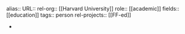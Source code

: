 alias::
URL::
rel-org:: [[Harvard University]] 
role:: [[academic]] 
fields:: [[education]] 
tags:: person
rel-projects:: [[FF-ed]] 


-